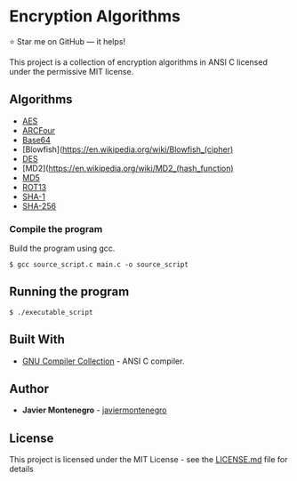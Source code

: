 # Encryption Algorithms
:star: Star me on GitHub — it helps!

This project is a collection of encryption algorithms in ANSI C
licensed under the permissive MIT license.


## Algorithms

* [AES](https://en.wikipedia.org/wiki/Advanced_Encryption_Standard) 
* [ARCFour](https://en.wikipedia.org/wiki/RC4) 
* [Base64](https://en.wikipedia.org/wiki/Base64) 
* [Blowfish](https://en.wikipedia.org/wiki/Blowfish_(cipher)
* [DES](https://en.wikipedia.org/wiki/Data_Encryption_Standard) 
* [MD2](https://en.wikipedia.org/wiki/MD2_(hash_function)
* [MD5](https://en.wikipedia.org/wiki/MD5) 
* [ROT13](https://en.wikipedia.org/wiki/ROT13) 
* [SHA-1](https://en.wikipedia.org/wiki/SHA-1) 
* [SHA-256](https://en.wikipedia.org/wiki/SHA-2) 


### Compile the program

Build the program using gcc.
```
$ gcc source_script.c main.c -o source_script 
```
## Running the program 
```
$ ./executable_script
```

## Built With

* [GNU Compiler Collection](https://gcc.gnu.org/) - ANSI C compiler.

## Author

* **Javier Montenegro** - [javiermontenegro](https://github.com/javiermontenegro)

## License

This project is licensed under the MIT License - see the [LICENSE.md](LICENSE.md) file for details

